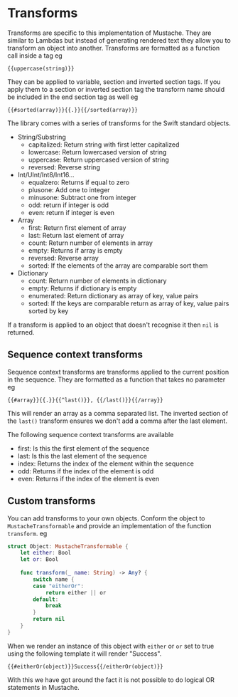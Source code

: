 #  Transforms

Transforms are specific to this implementation of Mustache. They are similar to Lambdas but instead of generating rendered text they allow you to transform an object into another. Transforms are formatted as a function call inside a tag eg
```
{{uppercase(string)}}
```
They can be applied to variable, section and inverted section tags. If you apply them to a section or inverted section tag the transform name should be included in the end section tag as well eg
```
{{#sorted(array)}}{{.}}{{/sorted(array)}}
```
The library comes with a series of transforms for the Swift standard objects.
- String/Substring
  - capitalized: Return string with first letter capitalized
  - lowercase: Return lowercased version of string
  - uppercase: Return uppercased version of string
  - reversed: Reverse string
- Int/UInt/Int8/Int16...
  - equalzero: Returns if equal to zero
  - plusone: Add one to integer
  - minusone: Subtract one from integer
  - odd: return if integer is odd
  - even: return if integer is even
- Array
  - first: Return first element of array
  - last: Return last element of array
  - count: Return number of elements in array
  - empty: Returns if array is empty
  - reversed: Reverse array
  - sorted: If the elements of the array are comparable sort them
- Dictionary
  - count: Return number of elements in dictionary
  - empty: Returns if dictionary is empty
  - enumerated: Return dictionary as array of key, value pairs
  - sorted: If the keys are comparable return as array of key, value pairs sorted by key

If a transform is applied to an object that doesn't recognise it then `nil` is returned.

## Sequence context transforms

Sequence context transforms are transforms applied to the current position in the sequence. They are formatted as a function that takes no parameter eg
```
{{#array}}{{.}}{{^last()}}, {{/last()}}{{/array}}
```
This will render an array as a comma separated list. The inverted section of the `last()` transform ensures we don't add a comma after the last element.

The following sequence context transforms are available
- first: Is this the first element of the sequence
- last: Is this the last element of the sequence
- index: Returns the index of the element within the sequence
- odd: Returns if the index of the element is odd
- even: Returns if the index of the element is even

## Custom transforms

You can add transforms to your own objects. Conform the object to `MustacheTransformable` and provide an implementation of the function `transform`. eg 
```swift 
struct Object: MustacheTransformable {
    let either: Bool
    let or: Bool
    
    func transform(_ name: String) -> Any? {
        switch name {
        case "eitherOr":
            return either || or
        default:
            break
        }
        return nil
    }
}
```
When we render an instance of this object with `either` or `or` set to true using the following template it will render "Success".
```
{{#eitherOr(object)}}Success{{/eitherOr(object)}}
```
With this we have got around the fact it is not possible to do logical OR statements in Mustache.

